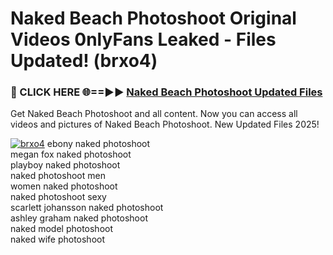 # Naked Beach Photoshoot Original Videos 0nlyFans Leaked - Files Updated! (brxo4)

<h3>🔴 CLICK HERE 🌐==►► <a href="https://tinyurl.com/up5wt9bj" rel="nofollow">Naked Beach Photoshoot Updated Files</a></h3>

Get Naked Beach Photoshoot and all content. Now you can access all videos and pictures of Naked Beach Photoshoot. New Updated Files 2025!

[![brxo4](https://i.imgur.com/ABiUzMV.gif)](https://tinyurl.com/up5wt9bj)
ebony naked photoshoot<br>
megan fox naked photoshoot<br>
playboy naked photoshoot<br>
naked photoshoot men<br>
women naked photoshoot<br>
naked photoshoot sexy<br>
scarlett johansson naked photoshoot<br>
ashley graham naked photoshoot<br>
naked model photoshoot<br>
naked wife photoshoot